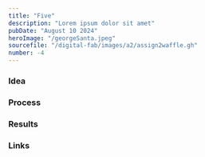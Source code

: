 ```yaml
---
title: "Five"
description: "Lorem ipsum dolor sit amet"
pubDate: "August 10 2024"
heroImage: "/georgeSanta.jpeg"
sourcefile: "/digital-fab/images/a2/assign2waffle.gh"
number: -4
---
```


### Idea

### Process

### Results

### Links
